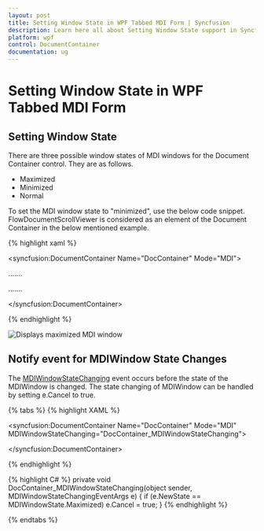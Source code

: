 ```yaml
---
layout: post
title: Setting Window State in WPF Tabbed MDI Form | Syncfusion
description: Learn here all about Setting Window State support in Syncfusion WPF Tabbed MDI Form (DocumentContainer) control and more.
platform: wpf
control: DocumentContainer
documentation: ug
---
```

# Setting Window State in WPF Tabbed MDI Form 

## Setting Window State

There are three possible window states of MDI windows for the Document Container control. They are as follows.

* Maximized
* Minimized
* Normal

To set the MDI window state to "minimized", use the below code snippet. FlowDocumentScrollViewer is considered as an element of the Document Container in the below mentioned example.



{% highlight xaml %}


<!-- Adding Document Container -->

<syncfusion:DocumentContainer Name="DocContainer" Mode="MDI">

<FlowDocumentScrollViewer syncfusion:DocumentContainer.MDIWindowState="Minimized" >

</FlowDocumentScrollViewer>

…....

…....

</syncfusion:DocumentContainer>

{% endhighlight %}

![Displays maximized MDI window](Setting-Window-State_images/Setting-Window-State_img1.jpeg)


## Notify event for MDIWindow State Changes

The [MDIWindowStateChanging](https://help.syncfusion.com/cr/wpf/Syncfusion.Windows.Tools.Controls.DocumentContainer.html) event occurs before the state of the MDIWindow is changed. The state changing of MDIWindow can be handled by setting e.Cancel to true.

{% tabs %}
{% highlight XAML %}

<syncfusion:DocumentContainer Name="DocContainer" Mode="MDI" MDIWindowStateChanging="DocContainer_MDIWindowStateChanging">

<FlowDocumentScrollViewer syncfusion:DocumentContainer.Header="Window1" >

</FlowDocumentScrollViewer>
<FlowDocumentScrollViewer syncfusion:DocumentContainer.Header="Window2" >

</FlowDocumentScrollViewer>

</syncfusion:DocumentContainer>

{% endhighlight %}

{% highlight C# %}
 private void DocContainer_MDIWindowStateChanging(object sender, MDIWindowStateChangingEventArgs e)
        {
            if (e.NewState == MDIWindowState.Maximized)
                e.Cancel = true;
        }
{% endhighlight %}

{% endtabs %}
